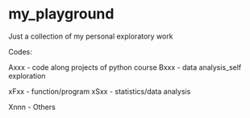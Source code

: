 # my_playground
Just a collection of my personal exploratory work

Codes:

Axxx - code along projects of python course
Bxxx - data analysis_self exploration


xFxx - function/program
xSxx - statistics/data analysis

Xnnn - Others